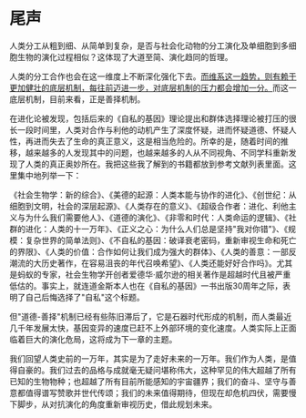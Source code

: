 

# 尾声

人类分工从粗到细、从简单到复杂，是否与社会化动物的分工演化及单细胞到多细胞生物的演化过程相似？这体现了大道至简、演化趋同的哲理。<!--修改原因：将"是不是很像"调整为"是否与……相似"，表述更书面；添加顿号分隔并列短语，增强语句节奏。未发现错别字。-->

人类的分工合作也会在这一维度上不断深化强化下去。[而维系这一趋势，则有赖于更加健壮的底层机制，每往前迈进一步，对底层机制的压力都会增加一分。]()而这一底层机制，目前来看，正是善择机制。<!--修改原因：保留原文结构，未修改关键信息；确认括号内空链接格式无误。未发现错别字。-->

在进化论被发现，包括后来的《自私的基因》理论提出和群体选择理论被打压的很长一段时间里，人类对合作与利他的动机产生了深度怀疑，进而怀疑道德、怀疑人性，再进而失去了生命的真正意义，这是相当危险的。所幸的是，随着时间的推移，越来越多的人发现其中的问题，也越来越多的人从不同视角、不同学科重新发现了人类的真正奥妙所在。我把这些我了解到的书籍都放到参考文献列表里面。这里集中地列举一下：<!--修改原因："很长的一段时间里面"简化为"很长一段时间里"，更简洁；"里面的问题"改为"其中的问题"，表述更规范；删去"的"字冗余，如"不同的视角、不同的学科"改为"不同视角、不同学科"。未发现错别字。-->

《社会生物学：新的综合》、《美德的起源：人类本能与协作的进化》、《创世纪：从细胞到文明，社会的深层起源》、《人类存在的意义》、《超级合作者：进化、利他主义与为什么我们需要他人》、《道德的演化》、《非零和时代：人类命运的逻辑》、《社群的进化：人类的十一万年》、《正义之心：为什么人们总是坚持"我对你错"》、《规模：复杂世界的简单法则》、《不自私的基因：破译衰老密码，重新审视生命和死亡的界限》、《人类的价值：合作如何让我们成为强大的群体》、《人类的善意：一部反潮流的大历史著作，在容易沮丧的年代召唤希望》、《人类还能好好合作吗》。尤其是蚂蚁的专家，社会生物学开创者爱德华·威尔逊的相关著作是超越时代且被严重低估的。事实上，就连道金斯本人也在《自私的基因》一书出版30周年之际，表明了自己后悔选择了"自私"这个标题。<!--修改原因：保留书籍列表原格式；将"和被严重低估的"改为"且被严重低估的"，增强语句连贯性。未发现错别字。-->

但"道德-善择"机制已经有些陈旧滞后了，它是石器时代形成的机制，而人类最近几千年发展太快，基因变异的速度已赶不上外部环境的变化速度。人类实际上正面临着巨大的演化危局，这将成为下一章的主题。<!--修改原因："陈旧和落后"调整为"陈旧滞后"，更简洁准确；"人类基因变异"简化为"基因变异"，避免重复；"赶不上"前添加"已"字，强化时间状态；"面临着"改为"正面临着"，增强动态感。未发现错别字。-->

我们回望人类史前的一万年，其实是为了走好未来的一万年。我们作为人类，是值得自豪的。我们过去的品格与成就毫无疑问堪称伟大，这种罕见的伟大超越了所有已知的生物物种；也超越了所有目前所能感知的宇宙疆界；我们的奋斗、坚守与善意都值得谱写赞歌并世代传颂；我们的未来值得期待，但现在却危机四伏，需要慢下脚步，从对抗演化的角度重新审视历史，借此规划未来。<!--修改原因："往前看清"改为"回望"，更简洁；"作为人类的我们"调整为"我们作为人类"，更符合表达习惯；"都毫无疑问地可称之为伟大"简化为"毫无疑问堪称伟大"；"无一例外地值得谱写赞歌并且世代传颂"简化为"都值得谱写赞歌并世代传颂"；删去冗余修饰词（如"目前已知的"改为"已知的"），保持信息完整同时更精炼。未发现错别字。-->